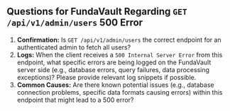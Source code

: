 ## Questions for FundaVault Regarding `GET /api/v1/admin/users` 500 Error

1.  **Confirmation:** Is `GET /api/v1/admin/users` the correct endpoint for an authenticated admin to fetch all users?
2.  **Logs:** When the client receives a `500 Internal Server Error` from this endpoint, what specific errors are being logged on the FundaVault server side (e.g., database errors, query failures, data processing exceptions)? Please provide relevant log snippets if possible.
3.  **Common Causes:** Are there known potential issues (e.g., database connection problems, specific data formats causing errors) within this endpoint that might lead to a 500 error?
